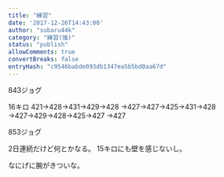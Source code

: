```yaml
---
title: "練習"
date: '2017-12-26T14:43:00'
author: "subaru44k"
category: "練習(強)"
status: "publish"
allowComments: true
convertBreaks: false
entryHash: "c9546babde093db1347ea5b5bd0aa67d"
---
```

843ジョグ

16キロ
421→428→431→429→428
→427→427→425→431→428
→427→429→428→425→427
→427

853ジョグ

2日連続だけど何とかなる。
15キロにも壁を感じないし。

なにげに腕がきついな。
